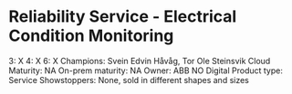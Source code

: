 # Reliability Service - Electrical Condition Monitoring

3: X
 4: X
 6: X
Champions: Svein Edvin Håvåg, Tor Ole Steinsvik
Cloud Maturity: NA
On-prem maturity: NA
Owner: ABB NO Digital
Product type: Service
Showstoppers: None, sold in different shapes and sizes
